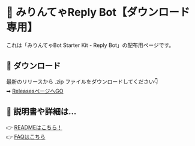 # 💖 みりんてゃReply Bot【ダウンロード専用】

これは「みりんてゃBot Starter Kit - Reply Bot」の配布用ページです。

## 🔽 ダウンロード

最新のリリースから .zip ファイルをダウンロードしてください👇  
➡ [ReleasesページへGO](https://github.com/mofu-mitsu/mirin-reply-bot/releases)

## 📖 説明書や詳細は…

👉 [READMEはこちら！](https://github.com/mofu-mitsu/mirin_bot_once/blob/main/README.md)  
👉 [FAQはこちら](https://github.com/mofu-mitsu/mirin_bot_once/blob/main/FAQ.md)
